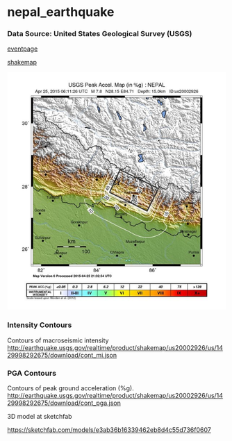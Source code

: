 # nepal_earthquake

### Data Source: United States Geological Survey (USGS)

[eventpage](http://earthquake.usgs.gov/earthquakes/shakemap/global/shake/20002926/#download)

[shakemap](http://earthquake.usgs.gov/earthquakes/eventpage/us20002926#impact_shakemap)


![pga.jpg](https://raw.githubusercontent.com/sigon426/nepal_earthquake/master/pga.jpg)


### Intensity Contours
Contours of macroseismic intensity
http://earthquake.usgs.gov/realtime/product/shakemap/us20002926/us/1429998292675/download/cont_mi.json

### PGA Contours
Contours of peak ground acceleration (%g).
http://earthquake.usgs.gov/realtime/product/shakemap/us20002926/us/1429998292675/download/cont_pga.json

3D model at sketchfab

https://sketchfab.com/models/e3ab36b16339462eb8d4c55d736f0607